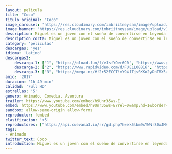 ```yaml
---
layout: pelicula
title: "Coco"
titulo_original: "Coco"
image_carousel: 'https://res.cloudinary.com/imbriitneysam/image/upload/v1543625737/coco-poster-min.jpg'
image_banner: 'https://res.cloudinary.com/imbriitneysam/image/upload/v1543625739/coco-banner-min.jpg'
description: Miguel es un joven con el sueño de convertirse en leyenda de la música a pesar de la prohibición de su familia. Su pasión le llevará a adentrarse en la Tierra de los Muertos para conocer su verdadero legado familiar.
description_corta: Miguel es un joven con el sueño de convertirse en leyenda de la música a pesar de la prohibición de su familia. Su pasión le llevará a adentrarse en la Tierra de los Muertos para conocer su verdadero legado familiar.
category: 'peliculas'
descargas: 'yes'
idioma: 'Latino'
descargas2:
    descarga-1: ["1", "https://oload.fun/f/eJsfYOer6C0", "https://www.google.com/s2/favicons?domain=openload.co","OpenLoad","https://res.cloudinary.com/imbriitneysam/image/upload/v1541473684/mexico.png", "Latino", "Full HD"]
    descarga-2: ["2", "https://www.rapidvideo.com/d/FUELL08816", "https://www.google.com/s2/favicons?domain=www.rapidvideo.com","RapidVideo","https://res.cloudinary.com/imbriitneysam/image/upload/v1541473684/mexico.png", "Latino", "Full HD"]
    descarga-3: ["3", "https://mega.nz/#!2r52ECCT!mY941TjsSKKo2yDnTMX5aHO9NFVkJVT23whWyYDi-00", "https://www.google.com/s2/favicons?domain=mega.nz","Mega","https://res.cloudinary.com/imbriitneysam/image/upload/v1541473684/mexico.png", "Latino", "Full HD"]
anio: '2017'
duracion: '1h 49 min'
calidad: 'Full HD'
estrellas: '5'
genero: Animado, Comedia, Aventura
trailer: https://www.youtube.com/embed/h9Unr35ws-E
embed: https://www.youtube.com/embed/h9Unr35ws-E?rel=0&amp;hd=1&border=0&wmode=opaque&enablejsapi=1&modestbranding=1&controls=1&showinfo=1
sandbox: allow-same-origin allow-forms
reproductor: fembed
clasificacion: '+5'
reproductores: ["https://api.cuevana3.io/rr/gd.php?h=ek5lbm9xYWNrS0xJMVp5b21KREk0dFBLbjVkaHhkRGdrOG1jbnBpUnhhS1ZscFNpaDZiU3Vwak1lSVNTeThTNHJacG1lNnpjcHVDcnhZWmxucmpieE0yU3FadVkyUT09"]
tags:
- Animado
twitter_text: Coco
introduction: Miguel es un joven con el sueño de convertirse en leyenda de la música a pesar de la prohibición de su familia. Su pasión le llevará a adentrarse en la Tierra de los Muertos para conocer su verdadero legado familiar.
---
```












